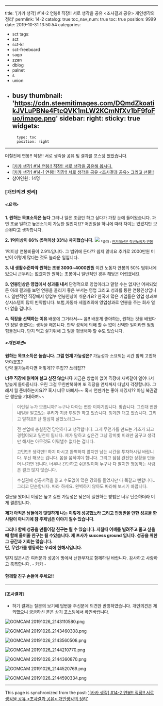 
---
title: '[카카 생각] #14-2 연봉!! 직장!! 서로 생각을 공유 <조사결과 공유>  개인생각의 정리'
permlink: 14-2
catalog: true
toc_nav_num: true
toc: true
position: 9999
date: 2019-10-31 13:50:54
categories:
- sct
tags:
- sct
- sct-kr
- sct-freeboard
- sago
- zzan
- dblog
- palnet
- s
- union
- busy
thumbnail: 'https://cdn.steemitimages.com/DQmdZkoatikJVLuPBNe4FtcQVK1mLW2KCmNfXv1bF9foFuo/image.png'
sidebar:
    right:
        sticky: true
widgets:
    -
        type: toc
        position: right
---


며칠전에  연봉!! 직장!! 서로 생각을 공유 및 결과를 포스팅 했었습니다. 

- [[카카 생각] #14 연봉!! 직장!! 서로 생각을 공유해 봅시다.](https://www.steemcoinpan.com/sct/@kibumh/66uaka-14)
- [[카카 생각] #14-1 연봉!! 직장!! 서로 생각을 공유 <조사결과 공유> 그리고 선물!!](https://www.steemcoinpan.com/sct/@kibumh/14-1)
- 참여인원 :  14명

### [개인의견 정리]

##### <요약>
**1. 원하는 목표소득은 높다**
   그러나 일은 조금만 하고 싶다가 가장 눈에 들어왔습니다. 
   과연 조금 일하고 높은소득이 가능한 일인지요? 
어떤일을 하냐에 따라 차이는 있겠지만 모순된다고 생각합니다.

**2. 1억이상이 66% (5억이상 33%) 차지했습니다.** 
   	![](https://cdn.steemitimages.com/DQmdZkoatikJVLuPBNe4FtcQVK1mLW2KCmNfXv1bF9foFuo/image.png)
<sub> *출처 : [한겨레신문 작년노동자 연봉](http://www.hani.co.kr/arti/economy/economy_general/870681.html)</sub>

 1억이상 연봉비율이 2.9%입니다. 그 범위에 든다?? 쉽지 않네요 
추가로 2000만원 미만이 이렇게 많다는 것도 놀라운 일입니다.

**3. 내 생활수준파악  원하는 초봉 3000~4000만원**
이건 노동자 연봉의 50% 범위내에 있으니 큰무리는 
없겠지만 원하는 초봉이니 일반적인 경우 해당은 어렵겠네요

**3. 연봉인상은 영업에서 성과를 내서**
단정적으로 영업이라고 말할 수는 없지만 어찌되었든
아래 결과를 보면 연봉을 올리기 좋은 부서는 영업
그리고 성과를 통한 연봉인상입니다.
일반적인 직장에서 영업부 연봉인상이 쉬운가요? 
한국에 많은 기업들은 영업 성과보상시스템이 많이 빈약합니다.
보험,자동차 세일즈외에 영업성과로 연봉을 주는 회사 얼마 없을 겁니다.

**4. 직장을 선택하는 이유**
배운에 그거라서~~ 음!! 배운게 좋아하는, 원하는 것을 배웠다면
정말 좋겠다는 생각을 해봅니다. 
만약 성적에 의해 할 수 없이 선택한 일이라면 엄청 힘들겁니다.
단지 먹고 살기위해 그 일을 평생해야 할 수도 있습니다. 

##### <개인의견>

 **원하는 목표소득은 높습니다. 그럼 현재 가능성은?**
가능성과 소요되는 시간 함께 고민해 봐야겠죠?  
만약 불가능하다면  어떻게?? 투잡?? 쓰리잡??

**너무 직장에 얽메여 살고 싶진 않습니다**
지금은 방법이 없어 직장에
새벽같이 일어나서 밤늦게 돌아옵니다.
우린 그걸 무한반복하며 또 직장을 언제까지 다닐지 걱정합니다.
그래서 뭘 준비하는지요?? 
혹시 너무 바뻐서~~ 혹시 언젠가는 좋아 지겠지?? 
아님 복권같은 행운을 기대하며~~

> 이런걸 누가 모릅니까? 
누구나 다아는 뻔한 이야기입니다.  맞습니다. 
그런대 뻔한 내일을 알고있는 우리가 지금 투덜만 하고 있습니다.
핑계만 대고 있습니다.  그리고 말하죠!! 난 열심히 살았노라고~~

>전 본업에 충실한건 당연하다고 생각합니다. 그게 무언가를 만드는 
기초가 되고 경험이되고 밑천이 됩니다. 
제가 말하고 싶은건 그냥 장미빛 미래만 꿈꾸고 생각만 해서는
아무것도 이뤄낼수 없다는 겁니다.  

>고민만!! 생각만!! 하지 마시고 
완벽하지 않지만 남는 시간을 투자하시길 바랍니다. 
우선 해보는 겁니다.  몸을 움직여야 합니다. 
그리고 점점 완전한 상황을 만들어 나가면 됩니다. 
너무나 간단하고 쉬운일이며 누구나 다 알지만 행동하는
사람은 결코 많지 않습니다. 

>수십권에 성공서적을 읽고 수도없이 많은 강의를 들었지만
다 똑같고 뻔합니다.. 그리고 단순합니다. 
따라 하세요. 완벽하지 않아도 따라해 보시기 바랍니다. 

설문을 봤더니 이상은 높고 실현 가능성은 낮은데
실현하는 방법은 너무 단순하더라 이게 결론입니다. 

**제가 아직은 남들에게 떳떳하게 나는 이렇게 성공했노라
그리고 인정받을 만한 성공을  한 사람이 아니기에 참 주제넘은
이야기 일수 있습니다.**

**그러나 함께 성공을  만들어갈 친구는 될 수 있습니다. 
지칠때  어깨를 빌려주고 울고 싶을때 함께 울어줄 친구는 
될 수있습니다. 제 프사가 success ground 입니다. 
성공을 위한 그 공간과 기회는 많습니다.  
단, 무언가를 행동하는 우리에 한해서입니다.**

멀지 않은시간 여러분과 성공에 땅에서 선한부자로 함께하길 바랍니다.
감사하고 사랑하고 축복합니다.  - 카카 - 
 

#### 함께할 친구 손들어 주세요!!
 

 


---
#### [조사결과] 

- 하기 결과는 질문의 보기에 답변을 주신분에 의견만 반영하였습니다.
개인의견은 제외했으니 궁금하신 분은 상기 포스팅에서 확인바랍니다. 



![GOMCAM 20191026_2143110580.png](https://cdn.steemitimages.com/DQmbRQ7UgQGcBGMzCuHHxbBaie7Uzbko3zbkdZsLsHrLPZB/GOMCAM%2020191026_2143110580.png)

![GOMCAM 20191026_2143460308.png](https://cdn.steemitimages.com/DQmR5zpZvwq3uCh6qVznjNJWLye91bHQ6EbH416P3hTyNi9/GOMCAM%2020191026_2143460308.png)

![GOMCAM 20191026_2143560508.png](https://cdn.steemitimages.com/DQmXFnxCgqo52HSvPQUSx6LXo57ZDHhQKhUDwv4JtbUWxyy/GOMCAM%2020191026_2143560508.png)

![GOMCAM 20191026_2144210770.png](https://cdn.steemitimages.com/DQmWcR1iAXXKY1wNp6d7dYLt82G5HYhmhFFtcFpkR37pQ53/GOMCAM%2020191026_2144210770.png)

![GOMCAM 20191026_2144360870.png](https://cdn.steemitimages.com/DQmcA8EYn1o965FYnU6GZqikDqGmv9J4Uz3B5PcRouSCLeM/GOMCAM%2020191026_2144360870.png)

![GOMCAM 20191026_2144520769.png](https://cdn.steemitimages.com/DQmXq2kvTG8c5M3kkj5jPEEEpL78mew5v2aaC7moFJ533L5/GOMCAM%2020191026_2144520769.png)

![GOMCAM 20191026_2144590334.png](https://cdn.steemitimages.com/DQmQ2P3eZbt8kKv5FthGcRiqj1qZfLtdc8nCBMoRmwqe7qc/GOMCAM%2020191026_2144590334.png)

- - -

This page is synchronized from the post: ['[카카 생각] #14-2 연봉!! 직장!! 서로 생각을 공유 <조사결과 공유>  개인생각의 정리'](https://steemit.com/@kibumh/14-2)
